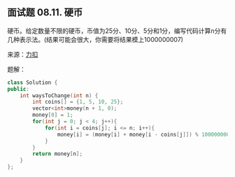 ## 面试题 08.11. 硬币
硬币。给定数量不限的硬币，币值为25分、10分、5分和1分，编写代码计算n分有几种表示法。(结果可能会很大，你需要将结果模上1000000007)

来源：[力扣](https://leetcode-cn.com/problems/coin-lcci/)

题解：
```C++
class Solution {
public:
    int waysToChange(int n) {
        int coins[] = {1, 5, 10, 25};
        vector<int>money(n + 1, 0);
        money[0] = 1;
        for(int j = 0; j < 4; j++){
            for(int i = coins[j]; i <= n; i++){
                money[i] = (money[i] + money[i - coins[j]]) % 1000000007;
            }
        }
        return money[n];
    }
};
```
